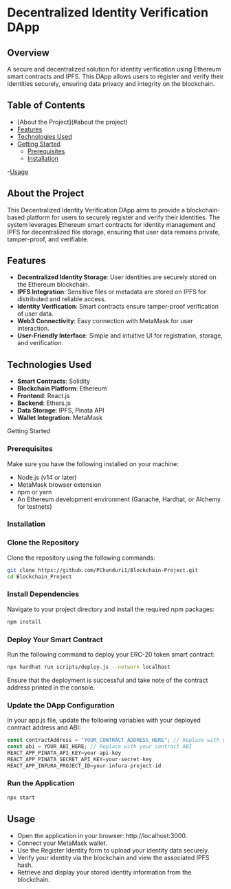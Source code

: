 # Decentralized Identity Verification DApp

## Overview
A secure and decentralized solution for identity verification using Ethereum smart contracts and IPFS. This DApp allows users to register and verify their identities securely, ensuring data privacy and integrity on the blockchain.

## Table of Contents
- [About the Project](#about the project)
- [Features](#features)
- [Technologies Used](#technologies-used)
- [Getting Started](#getting-started)
  - [Prerequisites](#prerequisites)
  - [Installation](#installation)

-[Usage](#usage)
## About the Project
This Decentralized Identity Verification DApp aims to provide a blockchain-based platform for users to securely register and verify their identities. The system leverages Ethereum smart contracts for identity management and IPFS for decentralized file storage, ensuring that user data remains private, tamper-proof, and verifiable.
## Features
- **Decentralized Identity Storage**: User identities are securely stored on the Ethereum blockchain.
- **IPFS Integration**: Sensitive files or metadata are stored on IPFS for distributed and reliable access.
- **Identity Verification**: Smart contracts ensure tamper-proof verification of user data.
- **Web3 Connectivity**: Easy connection with MetaMask for user interaction.
- **User-Friendly Interface**: Simple and intuitive UI for registration, storage, and verification.
## Technologies Used
- **Smart Contracts**: Solidity
- **Blockchain Platform**: Ethereum
- **Frontend**: React.js
- **Backend**: Ethers.js
- **Data Storage**: IPFS, Pinata API
- **Wallet Integration**: MetaMask

Getting Started
### Prerequisites
Make sure you have the following installed on your machine:
- Node.js (v14 or later)
- MetaMask browser extension
- npm or yarn
- An Ethereum development environment (Ganache, Hardhat, or Alchemy for testnets)

### Installation

### Clone the Repository
Clone the repository using the following commands:
```bash
git clone https://github.com/PChunduri1/Blockchain-Project.git
cd Blockchain_Project
```
### Install Dependencies
Navigate to your project directory and install the required npm packages:

```bash
npm install
```

### Deploy Your Smart Contract
Run the following command to deploy your ERC-20 token smart contract:

```bash
npx hardhat run scripts/deploy.js --network localhost
```
Ensure that the deployment is successful and take note of the contract address printed in the console.

### Update the DApp Configuration
In your app.js file, update the following variables with your deployed contract address and ABI:

```javascript
const contractAddress = "YOUR_CONTRACT_ADDRESS_HERE"; // Replace with your contract address
const abi = YOUR_ABI_HERE; // Replace with your contract ABI
REACT_APP_PINATA_API_KEY=your-api-key
REACT_APP_PINATA_SECRET_API_KEY=your-secret-key
REACT_APP_INFURA_PROJECT_ID=your-infura-project-id
```
### Run the Application

```bash
npx start
```

## Usage
- Open the application in your browser: http://localhost:3000.
- Connect your MetaMask wallet.
- Use the Register Identity form to upload your identity data securely.
- Verify your identity via the blockchain and view the associated IPFS hash.
- Retrieve and display your stored identity information from the blockchain.
